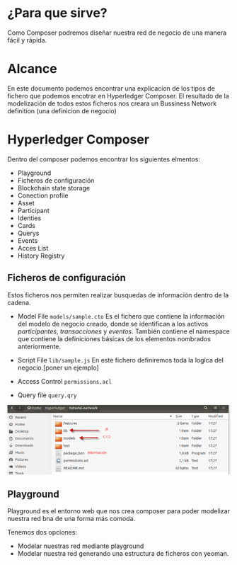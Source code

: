 # ¿Para que sirve?
Como Composer podremos diseñar nuestra red de negocio de una manera fácil y rápida.

# Alcance
En este documento podemos encontrar una explicacion de los tipos de fichero que podemos encotrar en Hyperledger Composer. El resultado de la modelización de todos estos ficheros nos creara un Bussiness Network definition (una definicion de negocio)

# Hyperledger Composer
Dentro del composer podemos encontrar los siguientes elmentos:

- Playground
- Ficheros de configuración
- Blockchain state storage
- Conection profile
- Asset
- Participant
- Identies
- Cards
- Querys
- Events
- Acces List
- History Registry


## Ficheros de configuración
 Estos ficheros nos permiten realizar busquedas de información dentro de la cadena. 

* Model File
``models/sample.cto``
Es el fichero que contiene la información del modelo de negocio creado, donde se identifican a los activos *participantes*, *transacciones* y *eventos*. También contiene el namespace que contiene la definiciones básicas de los elementos nombrados anteriormente.
 
* Script File
``lib/sample.js``
En este fichero definiremos toda la logica del negocio.[poner un ejemplo]

* Access Control
``permissions.acl``

* Query file
 ``query.qry``

![Imagen][folder]
## Playground 
Playground es el entorno web que nos crea composer para poder modelizar nuestra red bna de una forma más comoda.

Tenemos dos opciones:
 * Modelar nuestras red mediante playground
 * Modelar nuestra red generando una estructura de ficheros con yeoman.




[folder]: ../images/folder.png "Carpetas de la red de negocio"